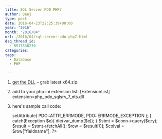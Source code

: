 ```yaml
---
title: SQL Server PDO PHP7
author: Beej
type: post
date: 2016-04-23T22:25:39+00:00
year: "2016"
month: "2016/04"
url: /2016/04/sql-server-pdo-php7.html
dsq_thread_id:
  - 5517836230
categories:
tags:
  - Database
  - PHP

---
```

  1. [get the DLL][1] &#8211; grab latest x64.zip
  2. add to your php.ini extension list: 
        [ExtensionList]
        extension=php_pdo_sqlsrv_7_nts.dll
        

  3. here's sample call code: 
        <?php
        
        try {
             $conn = new PDO( "sqlsrv:Server= ip_address; Database = mydb ", $user, $pwd);
             $conn->setAttribute( PDO::ATTR_ERRMODE, PDO::ERRMODE_EXCEPTION );
        }
        catch(Exception $e){
             die(var_dump($e));
        }
        
        $stmt = $conn->query($qry);
        $result = $stmt->fetchAll();
        $row = $result[0];
        $colval = $row["fieldname"];
        ?>

 [1]: https://github.com/Azure/msphpsql/releases